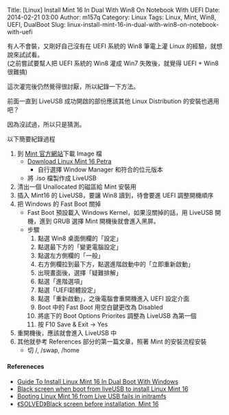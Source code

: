 Title: [Linux] Install Mint 16 In Dual With Win8 On Notebook With UEFI
Date: 2014-02-21 03:00
Author: m157q
Category: Linux
Tags: Linux, Mint, Win8, UEFI, DualBoot
Slug: linux-install-mint-16-in-dual-with-win8-on-notebook-with-uefi

有人不會裝，又剛好自己沒有在 UEFI 系統的 Win8 筆電上灌 Linux 的經驗，就想說來試試看。  
(之前嘗試要幫人把 UEFI 系統的 Win8 灌成 Win7 失敗後，就覺得 UEFI + Win8 很難搞)  
  
這次灌完後仍然覺得很討厭，所以紀錄一下方法。  
  
前面一直到 LiveUSB 成功開啟的部份應該其他 Linux Distribution 的安裝也適用吧？  
  
因為沒試過，所以只是猜測。  
  
以下簡要紀錄過程  
  
<!--more-->  
  
1. 到 [Mint 官方網站](http://www.linuxmint.com/)下載 Image 檔  
    + [Download Linux Mint 16 Petra](http://www.linuxmint.com/download.php)  
        + 自行選擇 Window Manager 和符合的位元版本  
    + 將 .iso 檔製作成 LiveUSB  
2. 清出一個 Unallocated 的磁區給 Mint 安裝用  
3. 插入 Mint16 的 LiveUSB，要讓 Win8 讀到，待會要進 UEFI 調整開機順序  
4. 把 Windows 的 Fast Boot 關掉  
    + Fast Boot 預設載入 Windows Kernel，如果沒關掉的話，用 LiveUSB 開機，進到 GRUB 選擇 Mint 開機後就會進入黑屏。  
    + 步驟  
        1. 點選 Win8 桌面側欄的「設定」  
        2. 點選最下方的「變更電腦設定」  
        3. 點選左方側欄的「一般」  
        4. 右方側欄拉到最下方，點選進階啟動中的「立即重新啟動」  
        5. 出現畫面後，選擇「疑難排解」  
        6. 點選「進階選項」  
        7. 點選「UEFI韌體設定」  
        8. 點選「重新啟動」，之後電腦會重開機進入 UEFI 設定介面  
        9. Boot 中的 Fast Boot 用空白鍵更改為 Disabled  
        10. 將底下的 Boot Options Priorites 調整為 LiveUSB 為第一個  
        11. 按 F10 Save & Exit -> Yes  
5. 重開機後，應該就會進入 LiveUSB 中  
6. 其他就參考 References 部分的第一篇文章，照著 Mint 的安裝流程安裝  
    + 切 /, /swap, /home  
          
#### Refereneces  
+ [Guide To Install Linux Mint 16 In Dual Boot With Windows](http://itsfoss.com/guide-install-linux-mint-16-dual-boot-windows/)  
+ [Black screen when boot from liveUSB to install Linux Mint 16](http://forums.linuxmint.com/viewtopic.php?f=46&t=155164)  
+ [Booting Linux Mint 16 from Live USB fails in initramfs](http://forums.linuxmint.com/viewtopic.php?f=46&t=159972)  
+ [《SOLVED》Black screen before installation, Mint 16](http://forums.linuxmint.com/viewtopic.php?f=46&t=153074)  